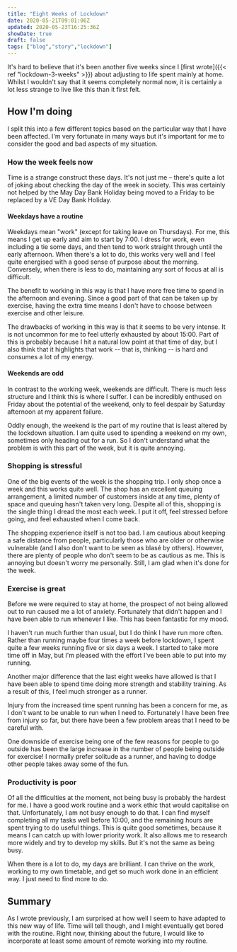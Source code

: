 ```yaml
---
title: "Eight Weeks of Lockdown"
date: 2020-05-21T09:01:06Z
updated: 2020-05-23T16:25:36Z
showDate: true
draft: false
tags: ["blog","story","lockdown"]
---
```


 It's hard to believe that it's been another five weeks since I [first wrote]({{< ref "lockdown-3-weeks" >}}) about adjusting to life spent mainly at home. Whilst I wouldn't say that it seems completely normal now, it is certainly a lot less strange to live like this than it first felt.

## How I'm doing

I split this into a few different topics based on the particular way that I have been affected. I'm very fortunate in many ways but it's important for me to consider the good and bad aspects of my situation.

### How the week feels now

Time is a strange construct these days. It's not just me – there's quite a lot of joking about checking the day of the week in society. This was certainly not helped by the May Day Bank Holiday being moved to a Friday to be replaced by a VE Day Bank Holiday.

#### Weekdays have a routine

Weekdays mean "work" (except for taking leave on Thursdays). For me, this means I get up early and aim to start by 7:00. I dress for work, even including a tie some days, and then tend to work straight through until the early afternoon. When there's a lot to do, this works very well and I feel quite energised with a good sense of purpose about the morning. Conversely, when there is less to do, maintaining any sort of focus at all is difficult.

The benefit to working in this way is that I have more free time to spend in the afternoon and evening. Since a good part of that can be taken up by exercise, having the extra time means I don't have to choose between exercise and other leisure.

The drawbacks of working in this way is that it seems to be very intense. It is not uncommon for me to feel utterly exhausted by about 15:00. Part of this is probably because I hit a natural low point at that time of day, but I also think that it highlights that work -- that is, thinking -- is hard and consumes a lot of my energy.

#### Weekends are odd

In contrast to the working week, weekends are difficult. There is much less structure and I think this is where I suffer. I can be incredibly enthused on Friday about the potential of the weekend, only to feel despair by Saturday afternoon at my apparent failure.

Oddly enough, the weekend is the part of my routine that is least altered by the lockdown situation. I am quite used to spending a weekend on my own, sometimes only heading out for a run. So I don't understand what the problem is with this part of the week, but it is quite annoying.

### Shopping is stressful

One of the big events of the week is the shopping trip. I only shop once a week and this works quite well. The shop has an excellent queuing arrangement, a limited number of customers inside at any time, plenty of space and queuing hasn't taken very long. Despite all of this, shopping is the single thing I dread the most each week. I put it off, feel stressed before going, and feel exhausted when I come back.

The shopping experience itself is not too bad. I am cautious about keeping a safe distance from people, particularly those who are older or otherwise vulnerable (and I also don't want to be seen as blasé by others). However, there are plenty of people who don't seem to be as cautious as me. This is annoying but doesn't worry me personally. Still, I am glad when it's done for the week.

### Exercise is great

Before we were required to stay at home, the prospect of not being allowed out to run caused me a lot of anxiety. Fortunately that didn't happen and I have been able to run whenever I like. This has been fantastic for my mood.

I haven't run much further than usual, but I do think I have run more often. Rather than running maybe four times a week before lockdown, I spent quite a few weeks running five or six days a week. I started to take more time off in May, but I'm pleased with the effort I've been able to put into my running.

Another major difference that the last eight weeks have allowed is that I have been able to spend time doing more strength and stability training. As a result of this, I feel much stronger as a runner.

Injury from the increased time spent running has been a concern for me, as I don't want to be unable to run when I need to. Fortunately I have been free from injury so far, but there have been a few problem areas that I need to be careful with.

One downside of exercise being one of the few reasons for people to go outside has been the large increase in the number of people being outside for exercise! I normally prefer solitude as a runner, and having to dodge other people takes away some of the fun.

### Productivity is poor

Of all the difficulties at the moment, not being busy is probably the hardest for me. I have a good work routine and a work ethic that would capitalise on that. Unfortunately, I am not busy enough to do that. I can find myself completing all my tasks well before 10:00, and the remaining hours are spent trying to do useful things. This is quite good sometimes, because it means I can catch up with lower priority work. It also allows me to research more widely and try to develop my skills. But it's not the same as being busy.

When there is a lot to do, my days are brilliant. I can thrive on the work, working to my own timetable, and get so much work done in an efficient way. I just need to find more to do.

## Summary

As I wrote previously, I am surprised at how well I seem to have adapted to this new way of life. Time will tell though, and I might eventually get bored with the routine. Right now, thinking about the future, I would like to incorporate at least some amount of remote working into my routine.
